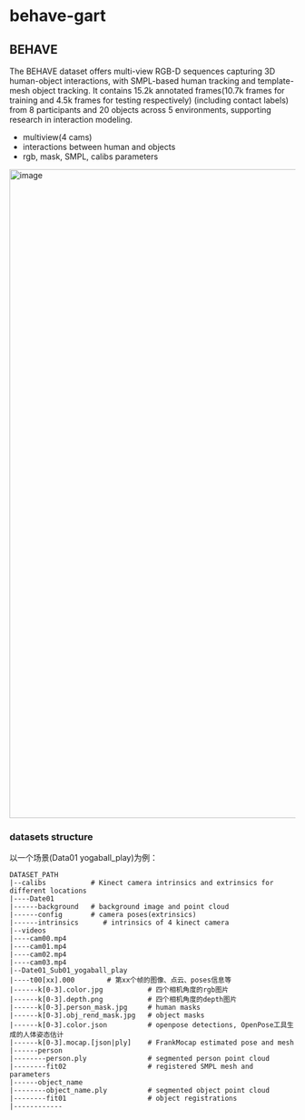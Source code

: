 # behave-gart
## BEHAVE
The BEHAVE dataset offers multi-view RGB-D sequences capturing 3D human-object interactions, with SMPL-based human tracking and template-mesh object tracking. It contains 15.2k annotated frames(10.7k frames for training and 4.5k frames for testing respectively) (including contact labels) from 8 participants and 20 objects across 5 environments, supporting research in interaction modeling.
- multiview(4 cams)
- interactions between human and objects
- rgb, mask, SMPL, calibs parameters
<img width="1141" alt="image" src="https://github.com/user-attachments/assets/6ccc3de6-f90c-4043-a2fa-40f2744648a8" />


### datasets structure
以一个场景(Data01 yogaball_play)为例：
```
DATASET_PATH
|--calibs           # Kinect camera intrinsics and extrinsics for different locations
|----Date01         
|------background   # background image and point cloud 
|------config       # camera poses(extrinsics)
|------intrinsics      # intrinsics of 4 kinect camera
|--videos
|----cam00.mp4
|----cam01.mp4
|----cam02.mp4
|----cam03.mp4
|--Date01_Sub01_yogaball_play
|----t00[xx].000        # 第xx个帧的图像、点云、poses信息等
|------k[0-3].color.jpg           # 四个相机角度的rgb图片
|------k[0-3].depth.png           # 四个相机角度的depth图片
|------k[0-3].person_mask.jpg     # human masks
|------k[0-3].obj_rend_mask.jpg   # object masks
|------k[0-3].color.json          # openpose detections, OpenPose工具生成的人体姿态估计
|------k[0-3].mocap.[json|ply]    # FrankMocap estimated pose and mesh
|------person
|--------person.ply               # segmented person point cloud
|--------fit02                    # registered SMPL mesh and parameters
|------object_name
|--------object_name.ply          # segmented object point cloud
|--------fit01                    # object registrations
|------------       


```
